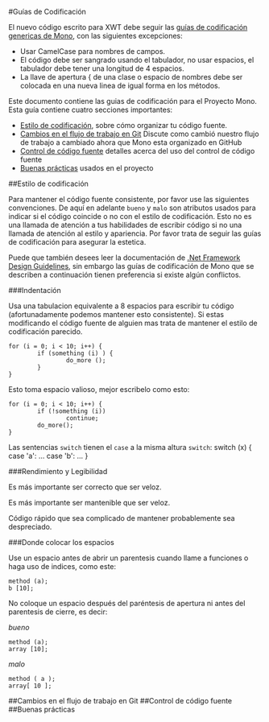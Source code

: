 #Guías de Codificación

El nuevo código escrito para XWT debe seguir las
[guías de codificación genericas de Mono](http://www.mono-project.com/Coding_Guidelines),
con las siguientes excepciones:

* Usar CamelCase para nombres de campos.
* El código debe ser sangrado usando el tabulador, no usar espacios, el tabulador debe tener una longitud de 4 espacios.
* La llave de apertura { de una clase o espacio de nombres debe ser colocada en una nueva linea de igual forma en los
métodos.

Este documento contiene las guias de codificación para el Proyecto Mono. Esta guía contiene cuatro secciones importantes:

* [Estilo de codificación](#estilo), sobre cómo organizar tu código fuente.
* [Cambios en el flujo de trabajo en Git](#git) Discute como cambió nuestro flujo de trabajo a cambiado ahora que Mono
esta organizado en GitHub
* [Control de código fuente](#codigo_fuente) detalles acerca del uso del control de código fuente
* [Buenas prácticas](#buenas_practicas) usados en el proyecto

<a name="estilo"/>
##Estilo de codificación

Para mantener el código fuente consistente, por favor use las siguientes convenciones. De aquí en adelante `bueno` y
`malo` son atributos usados para indicar si el código coincide o no con el estilo de codificación. Esto no es una
llamada de atención a tus habilidades de escribir código si no una llamada de atención al estilo y apariencia. Por favor
trata de seguir las guías de codificación para asegurar la estetica.

Puede que también desees leer la documentación de
[.Net Framework Design Guidelines](http://msdn.microsoft.com/en-us/library/ms229042.aspx), sin embargo las guías de
codificación de Mono que se describen a continuación tienen preferencia si existe algún conflictos.

###Indentación

Usa una tabulacion equivalente a 8 espacios para escribir tu código (afortunadamente podemos mantener esto consistente).
Si estas modificando el código fuente de alguien mas trata de mantener el estilo de codificación parecido.

    for (i = 0; i < 10; i++) {
            if (something (i) ) {
                    do_more ();
            }
    }

Esto toma espacio valioso, mejor escribelo como esto:

    for (i = 0; i < 10; i++) {
            if (!something (i))
                    continue;
            do_more();
    }

Las sentencias `switch` tienen el `case` a la misma altura `switch`:
    switch (x) {
    case 'a':
            ...
    case 'b':
            ...
    }

###Rendimiento y Legibilidad

Es más importante ser correcto que ser veloz.

Es más importante ser mantenible que ser veloz.

Código rápido que sea complicado de mantener probablemente sea despreciado.

###Donde colocar los espacios

Use un espacio antes de abrir un parentesis cuando llame a funciones o haga uso de indices, como este:

    method (a);
    b [10];

No coloque un espacio después del paréntesis de apertura ni antes del parentesis de cierre, es decir:

_bueno_

    method (a);
    array [10];

_malo_

    method ( a );
    array[ 10 ];

<a name="git"/>
##Cambios en el flujo de trabajo en Git

<a name="codigo_fuente"/>
##Control de código fuente

<a name="buenas_practicas"/>
##Buenas prácticas




